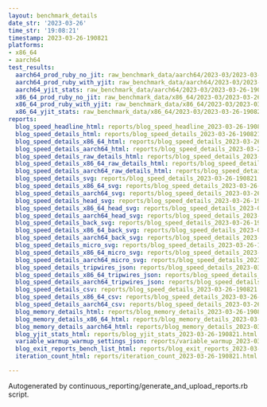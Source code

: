```yaml
---
layout: benchmark_details
date_str: '2023-03-26'
time_str: '19:08:21'
timestamp: 2023-03-26-190821
platforms:
- x86_64
- aarch64
test_results:
  aarch64_prod_ruby_no_jit: raw_benchmark_data/aarch64/2023-03/2023-03-26-190821_basic_benchmark_aarch64_prod_ruby_no_jit.json
  aarch64_prod_ruby_with_yjit: raw_benchmark_data/aarch64/2023-03/2023-03-26-190821_basic_benchmark_aarch64_prod_ruby_with_yjit.json
  aarch64_yjit_stats: raw_benchmark_data/aarch64/2023-03/2023-03-26-190821_basic_benchmark_aarch64_yjit_stats.json
  x86_64_prod_ruby_no_jit: raw_benchmark_data/x86_64/2023-03/2023-03-26-190821_basic_benchmark_x86_64_prod_ruby_no_jit.json
  x86_64_prod_ruby_with_yjit: raw_benchmark_data/x86_64/2023-03/2023-03-26-190821_basic_benchmark_x86_64_prod_ruby_with_yjit.json
  x86_64_yjit_stats: raw_benchmark_data/x86_64/2023-03/2023-03-26-190821_basic_benchmark_x86_64_yjit_stats.json
reports:
  blog_speed_headline_html: reports/blog_speed_headline_2023-03-26-190821.html
  blog_speed_details_html: reports/blog_speed_details_2023-03-26-190821.html
  blog_speed_details_x86_64_html: reports/blog_speed_details_2023-03-26-190821.x86_64.html
  blog_speed_details_aarch64_html: reports/blog_speed_details_2023-03-26-190821.aarch64.html
  blog_speed_details_raw_details_html: reports/blog_speed_details_2023-03-26-190821.raw_details.html
  blog_speed_details_x86_64_raw_details_html: reports/blog_speed_details_2023-03-26-190821.x86_64.raw_details.html
  blog_speed_details_aarch64_raw_details_html: reports/blog_speed_details_2023-03-26-190821.aarch64.raw_details.html
  blog_speed_details_svg: reports/blog_speed_details_2023-03-26-190821.svg
  blog_speed_details_x86_64_svg: reports/blog_speed_details_2023-03-26-190821.x86_64.svg
  blog_speed_details_aarch64_svg: reports/blog_speed_details_2023-03-26-190821.aarch64.svg
  blog_speed_details_head_svg: reports/blog_speed_details_2023-03-26-190821.head.svg
  blog_speed_details_x86_64_head_svg: reports/blog_speed_details_2023-03-26-190821.x86_64.head.svg
  blog_speed_details_aarch64_head_svg: reports/blog_speed_details_2023-03-26-190821.aarch64.head.svg
  blog_speed_details_back_svg: reports/blog_speed_details_2023-03-26-190821.back.svg
  blog_speed_details_x86_64_back_svg: reports/blog_speed_details_2023-03-26-190821.x86_64.back.svg
  blog_speed_details_aarch64_back_svg: reports/blog_speed_details_2023-03-26-190821.aarch64.back.svg
  blog_speed_details_micro_svg: reports/blog_speed_details_2023-03-26-190821.micro.svg
  blog_speed_details_x86_64_micro_svg: reports/blog_speed_details_2023-03-26-190821.x86_64.micro.svg
  blog_speed_details_aarch64_micro_svg: reports/blog_speed_details_2023-03-26-190821.aarch64.micro.svg
  blog_speed_details_tripwires_json: reports/blog_speed_details_2023-03-26-190821.tripwires.json
  blog_speed_details_x86_64_tripwires_json: reports/blog_speed_details_2023-03-26-190821.x86_64.tripwires.json
  blog_speed_details_aarch64_tripwires_json: reports/blog_speed_details_2023-03-26-190821.aarch64.tripwires.json
  blog_speed_details_csv: reports/blog_speed_details_2023-03-26-190821.csv
  blog_speed_details_x86_64_csv: reports/blog_speed_details_2023-03-26-190821.x86_64.csv
  blog_speed_details_aarch64_csv: reports/blog_speed_details_2023-03-26-190821.aarch64.csv
  blog_memory_details_html: reports/blog_memory_details_2023-03-26-190821.html
  blog_memory_details_x86_64_html: reports/blog_memory_details_2023-03-26-190821.x86_64.html
  blog_memory_details_aarch64_html: reports/blog_memory_details_2023-03-26-190821.aarch64.html
  blog_yjit_stats_html: reports/blog_yjit_stats_2023-03-26-190821.html
  variable_warmup_warmup_settings_json: reports/variable_warmup_2023-03-26-190821.warmup_settings.json
  blog_exit_reports_bench_list_html: reports/blog_exit_reports_2023-03-26-190821.bench_list.html
  iteration_count_html: reports/iteration_count_2023-03-26-190821.html

---
```

Autogenerated by continuous_reporting/generate_and_upload_reports.rb script.
